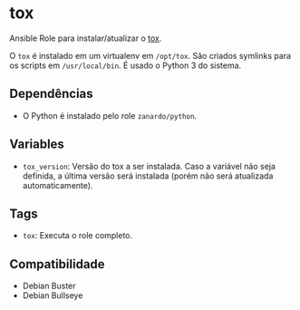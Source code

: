 # tox

Ansible Role para instalar/atualizar o [tox](https://github.com/tox-dev/tox).

O `tox` é instalado em um virtualenv em `/opt/tox`. São criados symlinks para os
scripts em `/usr/local/bin`. É usado o Python 3 do sistema.

## Dependências

- O Python é instalado pelo role `zanardo/python`.

## Variables

* `tox_version`: Versão do tox a ser instalada. Caso a variável não seja
  definida, a última versão será instalada (porém não será atualizada
  automaticamente).

## Tags

- `tox`: Executa o role completo.

## Compatibilidade

- Debian Buster
- Debian Bullseye
